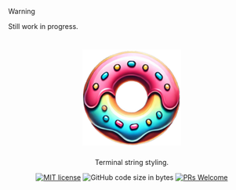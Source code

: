 > [!WARNING]  
> Still work in progress.

<h1 align="center">
   <img src="glaze-logo.png" width="40%" height="40%" alt="glaze logo" title="glaze logo">
</h1>

<div align="center">Terminal string styling.</div>
<div align="center">
   
[![MIT license](https://img.shields.io/badge/license-MIT-blue.svg)](https://github.com/hendriknielaender/glaze/blob/HEAD/LICENSE)
![GitHub code size in bytes](https://img.shields.io/github/languages/code-size/hendriknielaender/glaze)
[![PRs Welcome](https://img.shields.io/badge/PRs-welcome-brightgreen.svg)](https://github.com/hendriknielaender/glaze/blob/HEAD/CONTRIBUTING.md)

</div>
